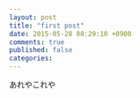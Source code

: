 ```yaml
---
layout: post
title: "first post"
date: 2015-05-28 08:29:10 +0900
comments: true
published: false
categories: 
---
```


あれやこれや
